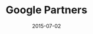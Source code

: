 ---
layout: site
title: "Google Partners"
date: 2015-07-02
categories: [google]
version: 1.5.9
major: 1
minor: 5
patch: 9
slug: google-partners
link: https://www.google.com/partners
permalink: /sites/:slug
---